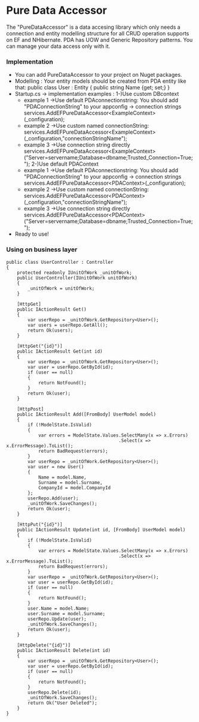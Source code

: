# Pure Data Accessor

The "PureDataAccessor" is a data accesing library which only needs a connection and entity modelling structure for all CRUD operation supports on EF and NHibernate. PDA has UOW and Generic Repository patterns. You can manage your data access only with it.

### Implementation
- You can add PureDataAccessor to your project on Nuget packages.
- Modelling : Your entity models should be created from PDA entity like that:
	public class User : Entity
	{
	 public string Name {get; set;}
	}
- Startup.cs -> 
implementation examples : 
1-)Use custom DBcontext
	- example 1 ->Use default PDAconnectionstring: You should add "PDAConnectionString" to your appconfig -> connection strings
			services.AddEFPureDataAccessor<ExampleContext<User>>(_configuration);
	- example 2 ->Use custom named connectionString:
			services.AddEFPureDataAccessor<ExampleContext<User>>(_configuration,"connectionStringName");
	- example 3 ->Use connection string directly
			services.AddEFPureDataAccessor<ExampleContext<User>>("Server=servername;Database=dbname;Trusted_Connection=True;");
2-)Use default PDAContext
	- example 1 ->Use default PDAconnectionstring: You should add "PDAConnectionString" to your appconfig -> connection strings
			services.AddEFPureDataAccessor<PDAContext<User>>(_configuration);
	- example 2 ->Use custom named connectionString:
			services.AddEFPureDataAccessor<PDAContext<User>>(_configuration,"connectionStringName");
	- example 3 ->Use connection string directly
			services.AddEFPureDataAccessor<PDAContext<User>>("Server=servername;Database=dbname;Trusted_Connection=True;");
- Ready to use!

### Using on business layer

	public class UserController : Controller
    {
        protected readonly IUnitOfWork _unitOfWork;
        public UserController(IUnitOfWork unitOfWork)
        {
            _unitOfWork = unitOfWork;
        }

        [HttpGet]
        public IActionResult Get()
        {
            var userRepo = _unitOfWork.GetRepository<User>();
            var users = userRepo.GetAll();
            return Ok(users);
        }

        [HttpGet("{id}")]
        public IActionResult Get(int id)
        {
            var userRepo = _unitOfWork.GetRepository<User>();
            var user = userRepo.GetById(id);
            if (user == null)
            {
                return NotFound();
            }
            return Ok(user);
        }

        [HttpPost]
        public IActionResult Add([FromBody] UserModel model)
        {
            if (!ModelState.IsValid)
            {
                var errors = ModelState.Values.SelectMany(x => x.Errors)
                                              .Select(x => x.ErrorMessage).ToList();
                return BadRequest(errors);
            }
            var userRepo = _unitOfWork.GetRepository<User>();
            var user = new User()
            {
                Name = model.Name,
                Surname = model.Surname,
                CompanyId = model.CompanyId
            };
            userRepo.Add(user);
            _unitOfWork.SaveChanges();
            return Ok(user);
        }

        [HttpPut("{id}")]
        public IActionResult Update(int id, [FromBody] UserModel model)
        {
            if (!ModelState.IsValid)
            {
                var errors = ModelState.Values.SelectMany(x => x.Errors)
                                              .Select(x => x.ErrorMessage).ToList();
                return BadRequest(errors);
            }
            var userRepo = _unitOfWork.GetRepository<User>();
            var user = userRepo.GetById(id);
            if (user == null)
            {
                return NotFound();
            }
            user.Name = model.Name;
            user.Surname = model.Surname;
            userRepo.Update(user);
            _unitOfWork.SaveChanges();
            return Ok(user);
        }

        [HttpDelete("{id}")]
        public IActionResult Delete(int id)
        {
            var userRepo = _unitOfWork.GetRepository<User>();
            var user = userRepo.GetById(id);
            if (user == null)
            {
                return NotFound();
            }
            userRepo.Delete(id);
            _unitOfWork.SaveChanges();
            return Ok("User Deleted");
        }
    }

